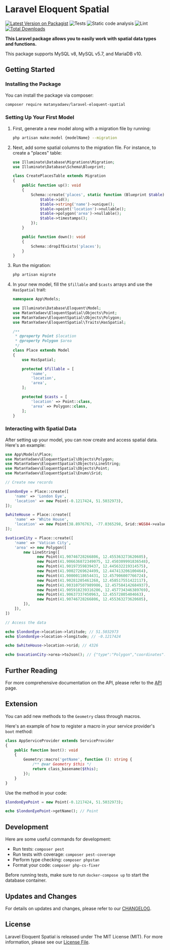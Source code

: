 # Laravel Eloquent Spatial

[![Latest Version on Packagist](https://img.shields.io/packagist/v/matanyadaev/laravel-eloquent-spatial.svg?style=flat-square)](https://packagist.org/packages/matanyadaev/laravel-eloquent-spatial)
![Tests](https://github.com/matanyadaev/laravel-eloquent-spatial/workflows/Tests/badge.svg)
![Static code analysis](https://github.com/matanyadaev/laravel-eloquent-spatial/workflows/Static%20code%20analysis/badge.svg)
![Lint](https://github.com/matanyadaev/laravel-eloquent-spatial/workflows/Lint/badge.svg)
[![Total Downloads](https://img.shields.io/packagist/dt/matanyadaev/laravel-eloquent-spatial.svg?style=flat-square)](https://packagist.org/packages/matanyadaev/laravel-eloquent-spatial)

**This Laravel package allows you to easily work with spatial data types and functions.**

This package supports MySQL v8, MySQL v5.7, and MariaDB v10.

## Getting Started

### Installing the Package

You can install the package via composer:

```bash
composer require matanyadaev/laravel-eloquent-spatial
```

### Setting Up Your First Model

1. First, generate a new model along with a migration file by running:

   ```bash
   php artisan make:model {modelName} --migration
   ```

2. Next, add some spatial columns to the migration file. For instance, to create a "places" table:

   ```php
   use Illuminate\Database\Migrations\Migration;
   use Illuminate\Database\Schema\Blueprint;

   class CreatePlacesTable extends Migration
   {
       public function up(): void
       {
           Schema::create('places', static function (Blueprint $table) {
               $table->id();
               $table->string('name')->unique();
               $table->point('location')->nullable();
               $table->polygon('area')->nullable();
               $table->timestamps();
           });
       }

       public function down(): void
       {
           Schema::dropIfExists('places');
       }
   }
   ```

3. Run the migration:

   ```bash
   php artisan migrate
   ```

4. In your new model, fill the `$fillable` and `$casts` arrays and use the `HasSpatial` trait:

   ```php
   namespace App\Models;

   use Illuminate\Database\Eloquent\Model;
   use MatanYadaev\EloquentSpatial\Objects\Point;
   use MatanYadaev\EloquentSpatial\Objects\Polygon;
   use MatanYadaev\EloquentSpatial\Traits\HasSpatial;

   /**
    * @property Point $location
    * @property Polygon $area
    */
   class Place extends Model
   {
       use HasSpatial;

       protected $fillable = [
           'name',
           'location',
           'area',
       ];

       protected $casts = [
           'location' => Point::class,
           'area' => Polygon::class,
       ];
   }
   ```

### Interacting with Spatial Data

After setting up your model, you can now create and access spatial data. Here's an example:

```php
use App\Models\Place;
use MatanYadaev\EloquentSpatial\Objects\Polygon;
use MatanYadaev\EloquentSpatial\Objects\LineString;
use MatanYadaev\EloquentSpatial\Objects\Point;
use MatanYadaev\EloquentSpatial\Enums\Srid;

// Create new records

$londonEye = Place::create([
    'name' => 'London Eye',
    'location' => new Point(-0.1217424, 51.5032973),
]);

$whiteHouse = Place::create([
    'name' => 'White House',
    'location' => new Point(38.8976763, -77.0365298, Srid::WGS84->value), // with SRID
]);

$vaticanCity = Place::create([
    'name' => 'Vatican City',
    'area' => new Polygon([
        new LineString([
              new Point(41.90746728266806, 12.455363273620605),
              new Point(41.906636872349075, 12.450309991836548),
              new Point(41.90197359839437, 12.445632219314575),
              new Point(41.90027269624499, 12.447413206100464),
              new Point(41.90000118654431, 12.457906007766724),
              new Point(41.90281205461268, 12.458517551422117),
              new Point(41.903107507989986, 12.457584142684937),
              new Point(41.905918239316286, 12.457734346389769),
              new Point(41.90637337450963, 12.45572805404663),
              new Point(41.90746728266806, 12.455363273620605),
        ]),
    ]),
])

// Access the data

echo $londonEye->location->latitude; // 51.5032973
echo $londonEye->location->longitude; // -0.1217424

echo $whiteHouse->location->srid; // 4326

echo $vacationCity->area->toJson(); // {"type":"Polygon","coordinates":[[[12.455363273620605,41.90746728266806],[12.450309991836548,41.906636872349075],[12.445632219314575,41.90197359839437],[12.447413206100464,41.90027269624499],[12.457906007766724,41.90000118654431],[12.458517551422117,41.90281205461268],[12.457584142684937,41.903107507989986],[12.457734346389769,41.905918239316286],[12.45572805404663,41.90637337450963],[12.455363273620605,41.90746728266806]]]}
```

## Further Reading

For more comprehensive documentation on the API, please refer to the [API](API.md) page.

## Extension

You can add new methods to the `Geometry` class through macros.

Here's an example of how to register a macro in your service provider's `boot` method:

```php
class AppServiceProvider extends ServiceProvider
{
    public function boot(): void
    {
        Geometry::macro('getName', function (): string {
            /** @var Geometry $this */
            return class_basename($this);
        });
    }
}
```

Use the method in your code:

```php
$londonEyePoint = new Point(-0.1217424, 51.5032973);

echo $londonEyePoint->getName(); // Point
```

## Development

Here are some useful commands for development:

- Run tests: `composer pest`
- Run tests with coverage: `composer pest-coverage`
- Perform type checking: `composer phpstan`
- Format your code: `composer php-cs-fixer`

Before running tests, make sure to run `docker-compose up` to start the database container.

## Updates and Changes

For details on updates and changes, please refer to our [CHANGELOG](CHANGELOG.md).

## License

Laravel Eloquent Spatial is released under The MIT License (MIT). For more information, please see our [License File](LICENSE.md).
